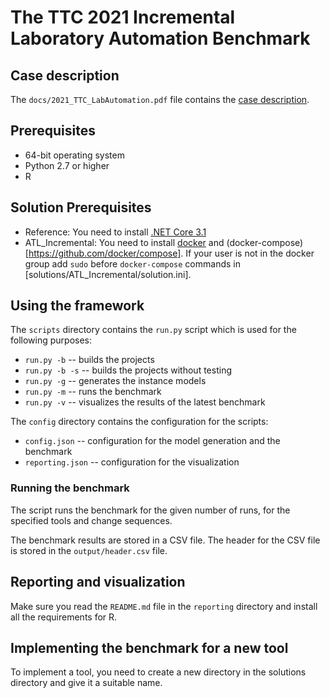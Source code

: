 # The TTC 2021 Incremental Laboratory Automation Benchmark

## Case description

The `docs/2021_TTC_LabAutomation.pdf` file contains the [case description](https://github.com/tecan/ttc21incrementalLabWorkflows/raw/master/docs/2021_TTC_LabAutomation.pdf).

## Prerequisites

* 64-bit operating system
* Python 2.7 or higher
* R

## Solution Prerequisites

* Reference: You need to install [.NET Core 3.1](https://dotnet.microsoft.com/download/dotnet/3.1)
* ATL_Incremental: You need to install [docker](https://docs.docker.com/engine/install/) and (docker-compose)[https://github.com/docker/compose]. If your user is not in the docker group add `sudo` before `docker-compose` commands in [solutions/ATL_Incremental/solution.ini].

## Using the framework

The `scripts` directory contains the `run.py` script which is used for the following purposes:
* `run.py -b` -- builds the projects
* `run.py -b -s` -- builds the projects without testing
* `run.py -g` -- generates the instance models
* `run.py -m` -- runs the benchmark
* `run.py -v` -- visualizes the results of the latest benchmark

The `config` directory contains the configuration for the scripts:
* `config.json` -- configuration for the model generation and the benchmark
* `reporting.json` -- configuration for the visualization

### Running the benchmark

The script runs the benchmark for the given number of runs, for the specified tools and change sequences.

The benchmark results are stored in a CSV file. The header for the CSV file is stored in the `output/header.csv` file.

## Reporting and visualization

Make sure you read the `README.md` file in the `reporting` directory and install all the requirements for R.

## Implementing the benchmark for a new tool

To implement a tool, you need to create a new directory in the solutions directory and give it a suitable name.
